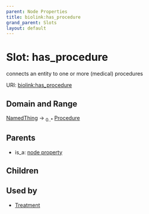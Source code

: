 ```yaml
---
parent: Node Properties
title: biolink:has_procedure
grand_parent: Slots
layout: default
---
```


# Slot: has_procedure


connects an entity to one or more (medical) procedures

URI: [biolink:has_procedure](https://w3id.org/biolink/has_procedure)

## Domain and Range

[NamedThing](NamedThing.md) ->  <sub>0..\*</sub> [Procedure](Procedure.md)

## Parents

 *  is_a: [node property](node_property.md)

## Children


## Used by

 * [Treatment](Treatment.md)
